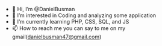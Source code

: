 - 👋 Hi, I’m @DanielBusman
- 👀 I’m interested in Coding and analyzing some application
- 🌱 I’m currently learning PHP, CSS, SQL, and JS
- 📫 How to reach me you can say to me on my gmail(danielbusman47@gmail.com)

<!---
DanielBusman/DanielBusman is a ✨ special ✨ repository because its `README.md` (this file) appears on your GitHub profile.
You can click the Preview link to take a look at your changes.
--->
